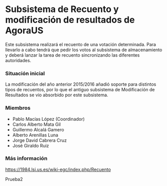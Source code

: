 ﻿# Subsistema de Recuento y modificación de resultados de AgoraUS

Este subsistema realizará el recuento de una votación determinada. Para llevarlo a cabo tendrá que pedir los votos al subsistema de almacenamiento y deberá lanzar la tarea de recuento sincronizando las diferentes autoridades.

### Situación inicial

La modificación del año anterior 2015/2016 añadió soporte para distintos tipos de recuentos, por lo que el antiguo subsistema de Modificación de Resultados se vio absorbido por este subsistema.

### Miembros

* Pablo Macías López (Coordinador)
* Carlos Alberto Mata Gil
* Guillermo Alcalá Gamero
* Alberto Arenillas Luna
* Jorge David Cabrera Cruz
* José Giraldo Ruiz

### Más información

https://1984.lsi.us.es/wiki-egc/index.php/Recuento


Prueba2


